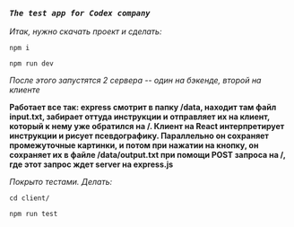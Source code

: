 ### *`The test app for Codex company`*

*Итак, нужно скачать проект и сделать:*

`npm i`

`npm run dev`

*После этого запустятся 2 сервера -- один на бэкенде, второй на клиенте*

**Работает все так: express смотрит в папку /data, находит там файл input.txt, забирает оттуда инструкции и отправляет их на клиент, который к нему уже обратился на /. Клиент на React интерпретирует инструкции и рисует псевдографику. Параллельно он сохраняет промежуточные картинки, и потом при нажатии на кнопку, он сохраняет их в файле /data/output.txt при помощи POST запроса на /, где этот запрос ждет server на express.js**

*Покрыто тестами. Делать:*

`cd client/`

`npm run test`
